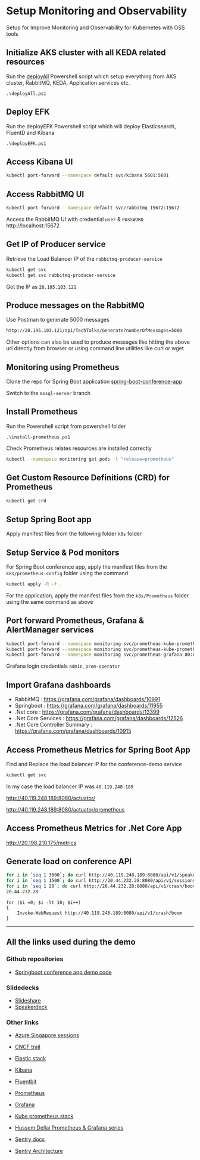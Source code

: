 # Setup Monitoring and Observability

Setup for Improve Monitoring and Observability for Kubernetes with OSS tools

## Initialize AKS cluster with all KEDA related resources

Run the [deployAll](\Powershell\deployAll.ps1) Powershell script which setup everything from AKS cluster, RabbitMQ, KEDA, Application services etc.

``` PS
.\deployAll.ps1
```

## Deploy EFK

Run the deployEFK Powershell script which will deploy Elasticsearch, FluentD and Kibana

``` PS
.\deployEFK.ps1

```

## Access Kibana UI 

``` bash
kubectl port-forward --namespace default svc/kibana 5601:5601
```

## Access RabbitMQ UI

``` bash
kubectl port-forward --namespace default svc/rabbitmq 15672:15672
```

Access the RabbitMQ UI with credential `user` & `PASSWORD`
http://localhost:15672

## Get IP of Producer service

Retrieve the Load Balancer IP of the `rabbitmq-producer-service`

``` bash
kubectl get svc
kubectl get svc rabbitmq-producer-service
```

Got the IP as `20.195.103.121`

## Produce messages on the RabbitMQ

Use Postman to generate 5000 messages

``` bash
http://20.195.103.121/api/TechTalks/Generate?numberOfMessages=5000
```

Other options can also be used to produce messages like hitting the above url directly from browser or using command line utilities like curl or wget 

## Monitoring using Prometheus

Clone the repo for Spring Boot application
[spring-boot-conference-app](https://github.com/NileshGule/spring-boot-conference-app)

Switch to the `mssql-server` branch

## Install Prometheus

Run the Powershell script from powershell folder

``` PS
.\install-prometheus.ps1
```

Check Prometheus relates resources are installed correctly

``` bash
kubectl --namespace monitoring get pods -l "release=prometheus"
```

## Get Custom Resource Definitions (CRD) for Prometheus

``` bash
kubectl get crd
```

## Setup Spring Boot app

Apply manifest files from the following folder `k8s` folder

## Setup Service & Pod monitors
For Spring Boot conference app, apply the manifest files from the `k8s/prometheus-config` folder using the command

``` bash
kubectl apply -R -f .
```

For the application, apply the manifest files from the `k8s/Prometheus` folder using the same command as above

## Port forward Prometheus, Grafana & AlertManager services

``` bash
kubectl port-forward --namespace monitoring svc/prometheus-kube-prometheus-prometheus 9090:9090
kubectl port-forward --namespace monitoring svc/prometheus-kube-prometheus-alertmanager 9093:9093
kubectl port-forward --namespace monitoring svc/prometheus-grafana 80:80
```

Grafana login credentials `admin`, `prom-operator`

## Import Grafana dashboards

- RabbitMQ : https://grafana.com/grafana/dashboards/10991
- Springboot : https://grafana.com/grafana/dashboards/11955
- .Net core : https://grafana.com/grafana/dashboards/13399
- .Net Core Services : https://grafana.com/grafana/dashboards/12526
- .Net Core Controller Summary : https://grafana.com/grafana/dashboards/10915

## Access Prometheus Metrics for Spring Boot App

Find and Replace the load balancer IP for the conference-demo service

``` bash
kubectl get svc
```

In my case the load balancer IP was `40.119.248.189`

http://40.119.248.189:8080/actuator/

http://40.119.248.189:8080/actuator/prometheus

## Access Prometheus Metrics for .Net Core App

http://20.198.210.175/metrics
## Generate load on conference API

``` bash
for i in `seq 1 3000`; do curl http://40.119.248.189:8080/api/v1/speakers/; done
for i in `seq 1 1500`; do curl http://20.44.232.28:8080/api/v1/sessions/; done
for i in `seq 1 20`; do curl http://20.44.232.28:8080/api/v1/crash/boom; done
20.44.232.28

```

``` PS
for ($i =0; $i -lt 10; $i++)
{
    Invoke-WebRequest http://40.119.248.189:8080/api/v1/crash/boom
}
```

---

## All the links used during the demo

### Github repositories
- [Springboot conference app demo code](https://github.com/NileshGule/spring-boot-conference-app/tree/mssql-server)

### Slidedecks
- [Slideshare](https:/www.slideshare.net/nileshgule/)
- [Speakerdeck](https://www.speakerdeck.com/NileshGule/)

### Other links
- [Azure Singapore sessions](https://bit.ly/AzureSingaporeSessions)

- [CNCF trail](https://github.com/cncf/trailmap)
- [Elastic stack](https://www.elastic.co/elastic-stack/)
- [Kibana](https://www.elastic.co/kibana/)
- [Fluentbit](https://fluentbit.io/)
- [Prometheus](https://prometheus.io/)
- [Grafana](https://grafana.com/)
- [Kube prometheus stack](https://github.com/prometheus-community/helm-charts/tree/main/charts/kube-prometheus-stack)
- [Hussem Dellai Prometheus & Grafana series](https://www.youtube.com/playlist?list=PLpbcUe4chE7-HuslXKj1MB10ncorfzEGa)
- [Sentry docs](https://docs.sentry.io/)
- [Sentry Architecture](https://develop.sentry.dev/architecture/)